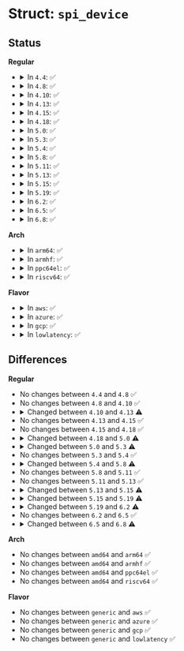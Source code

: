 # Struct: <code>spi_device</code>

## Status
<b>Regular</b>
<ul>
<li>
<details>
<summary>In <code>4.4</code>: ✅</summary>

```c
struct spi_device {
    struct device dev;
    struct spi_master *master;
    u32 max_speed_hz;
    u8 chip_select;
    u8 bits_per_word;
    u16 mode;
    int irq;
    void *controller_state;
    void *controller_data;
    char modalias[32];
    int cs_gpio;
    struct spi_statistics statistics;
};
```
</details>
</li>
<li>
<details>
<summary>In <code>4.8</code>: ✅</summary>

```c
struct spi_device {
    struct device dev;
    struct spi_master *master;
    u32 max_speed_hz;
    u8 chip_select;
    u8 bits_per_word;
    u16 mode;
    int irq;
    void *controller_state;
    void *controller_data;
    char modalias[32];
    int cs_gpio;
    struct spi_statistics statistics;
};
```
</details>
</li>
<li>
<details>
<summary>In <code>4.10</code>: ✅</summary>

```c
struct spi_device {
    struct device dev;
    struct spi_master *master;
    u32 max_speed_hz;
    u8 chip_select;
    u8 bits_per_word;
    u16 mode;
    int irq;
    void *controller_state;
    void *controller_data;
    char modalias[32];
    int cs_gpio;
    struct spi_statistics statistics;
};
```
</details>
</li>
<li>
<details>
<summary>In <code>4.13</code>: ✅</summary>

```c
struct spi_device {
    struct device dev;
    struct spi_controller *controller;
    struct spi_controller *master;
    u32 max_speed_hz;
    u8 chip_select;
    u8 bits_per_word;
    u16 mode;
    int irq;
    void *controller_state;
    void *controller_data;
    char modalias[32];
    int cs_gpio;
    struct spi_statistics statistics;
};
```
</details>
</li>
<li>
<details>
<summary>In <code>4.15</code>: ✅</summary>

```c
struct spi_device {
    struct device dev;
    struct spi_controller *controller;
    struct spi_controller *master;
    u32 max_speed_hz;
    u8 chip_select;
    u8 bits_per_word;
    u16 mode;
    int irq;
    void *controller_state;
    void *controller_data;
    char modalias[32];
    int cs_gpio;
    struct spi_statistics statistics;
};
```
</details>
</li>
<li>
<details>
<summary>In <code>4.18</code>: ✅</summary>

```c
struct spi_device {
    struct device dev;
    struct spi_controller *controller;
    struct spi_controller *master;
    u32 max_speed_hz;
    u8 chip_select;
    u8 bits_per_word;
    u16 mode;
    int irq;
    void *controller_state;
    void *controller_data;
    char modalias[32];
    int cs_gpio;
    struct spi_statistics statistics;
};
```
</details>
</li>
<li>
<details>
<summary>In <code>5.0</code>: ✅</summary>

```c
struct spi_device {
    struct device dev;
    struct spi_controller *controller;
    struct spi_controller *master;
    u32 max_speed_hz;
    u8 chip_select;
    u8 bits_per_word;
    u16 mode;
    int irq;
    void *controller_state;
    void *controller_data;
    char modalias[32];
    const char *driver_override;
    int cs_gpio;
    struct spi_statistics statistics;
};
```
</details>
</li>
<li>
<details>
<summary>In <code>5.3</code>: ✅</summary>

```c
struct spi_device {
    struct device dev;
    struct spi_controller *controller;
    struct spi_controller *master;
    u32 max_speed_hz;
    u8 chip_select;
    u8 bits_per_word;
    bool rt;
    u32 mode;
    int irq;
    void *controller_state;
    void *controller_data;
    char modalias[32];
    const char *driver_override;
    int cs_gpio;
    struct gpio_desc *cs_gpiod;
    uint8_t word_delay_usecs;
    struct spi_statistics statistics;
};
```
</details>
</li>
<li>
<details>
<summary>In <code>5.4</code>: ✅</summary>

```c
struct spi_device {
    struct device dev;
    struct spi_controller *controller;
    struct spi_controller *master;
    u32 max_speed_hz;
    u8 chip_select;
    u8 bits_per_word;
    bool rt;
    u32 mode;
    int irq;
    void *controller_state;
    void *controller_data;
    char modalias[32];
    const char *driver_override;
    int cs_gpio;
    struct gpio_desc *cs_gpiod;
    uint8_t word_delay_usecs;
    struct spi_statistics statistics;
};
```
</details>
</li>
<li>
<details>
<summary>In <code>5.8</code>: ✅</summary>

```c
struct spi_device {
    struct device dev;
    struct spi_controller *controller;
    struct spi_controller *master;
    u32 max_speed_hz;
    u8 chip_select;
    u8 bits_per_word;
    bool rt;
    u32 mode;
    int irq;
    void *controller_state;
    void *controller_data;
    char modalias[32];
    const char *driver_override;
    int cs_gpio;
    struct gpio_desc *cs_gpiod;
    struct spi_delay word_delay;
    struct spi_statistics statistics;
};
```
</details>
</li>
<li>
<details>
<summary>In <code>5.11</code>: ✅</summary>

```c
struct spi_device {
    struct device dev;
    struct spi_controller *controller;
    struct spi_controller *master;
    u32 max_speed_hz;
    u8 chip_select;
    u8 bits_per_word;
    bool rt;
    u32 mode;
    int irq;
    void *controller_state;
    void *controller_data;
    char modalias[32];
    const char *driver_override;
    int cs_gpio;
    struct gpio_desc *cs_gpiod;
    struct spi_delay word_delay;
    struct spi_statistics statistics;
};
```
</details>
</li>
<li>
<details>
<summary>In <code>5.13</code>: ✅</summary>

```c
struct spi_device {
    struct device dev;
    struct spi_controller *controller;
    struct spi_controller *master;
    u32 max_speed_hz;
    u8 chip_select;
    u8 bits_per_word;
    bool rt;
    u32 mode;
    int irq;
    void *controller_state;
    void *controller_data;
    char modalias[32];
    const char *driver_override;
    int cs_gpio;
    struct gpio_desc *cs_gpiod;
    struct spi_delay word_delay;
    struct spi_statistics statistics;
};
```
</details>
</li>
<li>
<details>
<summary>In <code>5.15</code>: ✅</summary>

```c
struct spi_device {
    struct device dev;
    struct spi_controller *controller;
    struct spi_controller *master;
    u32 max_speed_hz;
    u8 chip_select;
    u8 bits_per_word;
    bool rt;
    u32 mode;
    int irq;
    void *controller_state;
    void *controller_data;
    char modalias[32];
    const char *driver_override;
    int cs_gpio;
    struct gpio_desc *cs_gpiod;
    struct spi_delay word_delay;
    struct spi_delay cs_setup;
    struct spi_delay cs_hold;
    struct spi_delay cs_inactive;
    struct spi_statistics statistics;
};
```
</details>
</li>
<li>
<details>
<summary>In <code>5.19</code>: ✅</summary>

```c
struct spi_device {
    struct device dev;
    struct spi_controller *controller;
    struct spi_controller *master;
    u32 max_speed_hz;
    u8 chip_select;
    u8 bits_per_word;
    bool rt;
    u32 mode;
    int irq;
    void *controller_state;
    void *controller_data;
    char modalias[32];
    const char *driver_override;
    struct gpio_desc *cs_gpiod;
    struct spi_delay word_delay;
    struct spi_delay cs_setup;
    struct spi_delay cs_hold;
    struct spi_delay cs_inactive;
    struct spi_statistics statistics;
};
```
</details>
</li>
<li>
<details>
<summary>In <code>6.2</code>: ✅</summary>

```c
struct spi_device {
    struct device dev;
    struct spi_controller *controller;
    struct spi_controller *master;
    u32 max_speed_hz;
    u8 chip_select;
    u8 bits_per_word;
    bool rt;
    u32 mode;
    int irq;
    void *controller_state;
    void *controller_data;
    char modalias[32];
    const char *driver_override;
    struct gpio_desc *cs_gpiod;
    struct spi_delay word_delay;
    struct spi_delay cs_setup;
    struct spi_delay cs_hold;
    struct spi_delay cs_inactive;
    struct spi_statistics *pcpu_statistics;
};
```
</details>
</li>
<li>
<details>
<summary>In <code>6.5</code>: ✅</summary>

```c
struct spi_device {
    struct device dev;
    struct spi_controller *controller;
    struct spi_controller *master;
    u32 max_speed_hz;
    u8 chip_select;
    u8 bits_per_word;
    bool rt;
    u32 mode;
    int irq;
    void *controller_state;
    void *controller_data;
    char modalias[32];
    const char *driver_override;
    struct gpio_desc *cs_gpiod;
    struct spi_delay word_delay;
    struct spi_delay cs_setup;
    struct spi_delay cs_hold;
    struct spi_delay cs_inactive;
    struct spi_statistics *pcpu_statistics;
};
```
</details>
</li>
<li>
<details>
<summary>In <code>6.8</code>: ✅</summary>

```c
struct spi_device {
    struct device dev;
    struct spi_controller *controller;
    struct spi_controller *master;
    u32 max_speed_hz;
    u8 chip_select[16];
    u8 bits_per_word;
    bool rt;
    u32 mode;
    int irq;
    void *controller_state;
    void *controller_data;
    char modalias[32];
    const char *driver_override;
    struct gpio_desc * cs_gpiod[16];
    struct spi_delay word_delay;
    struct spi_delay cs_setup;
    struct spi_delay cs_hold;
    struct spi_delay cs_inactive;
    struct spi_statistics *pcpu_statistics;
    u32 cs_index_mask;
};
```
</details>
</li>
</ul>
<b>Arch</b>
<ul>
<li>
<details>
<summary>In <code>arm64</code>: ✅</summary>

```c
struct spi_device {
    struct device dev;
    struct spi_controller *controller;
    struct spi_controller *master;
    u32 max_speed_hz;
    u8 chip_select;
    u8 bits_per_word;
    bool rt;
    u32 mode;
    int irq;
    void *controller_state;
    void *controller_data;
    char modalias[32];
    const char *driver_override;
    int cs_gpio;
    struct gpio_desc *cs_gpiod;
    uint8_t word_delay_usecs;
    struct spi_statistics statistics;
};
```
</details>
</li>
<li>
<details>
<summary>In <code>armhf</code>: ✅</summary>

```c
struct spi_device {
    struct device dev;
    struct spi_controller *controller;
    struct spi_controller *master;
    u32 max_speed_hz;
    u8 chip_select;
    u8 bits_per_word;
    bool rt;
    u32 mode;
    int irq;
    void *controller_state;
    void *controller_data;
    char modalias[32];
    const char *driver_override;
    int cs_gpio;
    struct gpio_desc *cs_gpiod;
    uint8_t word_delay_usecs;
    struct spi_statistics statistics;
};
```
</details>
</li>
<li>
<details>
<summary>In <code>ppc64el</code>: ✅</summary>

```c
struct spi_device {
    struct device dev;
    struct spi_controller *controller;
    struct spi_controller *master;
    u32 max_speed_hz;
    u8 chip_select;
    u8 bits_per_word;
    bool rt;
    u32 mode;
    int irq;
    void *controller_state;
    void *controller_data;
    char modalias[32];
    const char *driver_override;
    int cs_gpio;
    struct gpio_desc *cs_gpiod;
    uint8_t word_delay_usecs;
    struct spi_statistics statistics;
};
```
</details>
</li>
<li>
<details>
<summary>In <code>riscv64</code>: ✅</summary>

```c
struct spi_device {
    struct device dev;
    struct spi_controller *controller;
    struct spi_controller *master;
    u32 max_speed_hz;
    u8 chip_select;
    u8 bits_per_word;
    bool rt;
    u32 mode;
    int irq;
    void *controller_state;
    void *controller_data;
    char modalias[32];
    const char *driver_override;
    int cs_gpio;
    struct gpio_desc *cs_gpiod;
    uint8_t word_delay_usecs;
    struct spi_statistics statistics;
};
```
</details>
</li>
</ul>
<b>Flavor</b>
<ul>
<li>
<details>
<summary>In <code>aws</code>: ✅</summary>

```c
struct spi_device {
    struct device dev;
    struct spi_controller *controller;
    struct spi_controller *master;
    u32 max_speed_hz;
    u8 chip_select;
    u8 bits_per_word;
    bool rt;
    u32 mode;
    int irq;
    void *controller_state;
    void *controller_data;
    char modalias[32];
    const char *driver_override;
    int cs_gpio;
    struct gpio_desc *cs_gpiod;
    uint8_t word_delay_usecs;
    struct spi_statistics statistics;
};
```
</details>
</li>
<li>
<details>
<summary>In <code>azure</code>: ✅</summary>

```c
struct spi_device {
    struct device dev;
    struct spi_controller *controller;
    struct spi_controller *master;
    u32 max_speed_hz;
    u8 chip_select;
    u8 bits_per_word;
    bool rt;
    u32 mode;
    int irq;
    void *controller_state;
    void *controller_data;
    char modalias[32];
    const char *driver_override;
    int cs_gpio;
    struct gpio_desc *cs_gpiod;
    uint8_t word_delay_usecs;
    struct spi_statistics statistics;
};
```
</details>
</li>
<li>
<details>
<summary>In <code>gcp</code>: ✅</summary>

```c
struct spi_device {
    struct device dev;
    struct spi_controller *controller;
    struct spi_controller *master;
    u32 max_speed_hz;
    u8 chip_select;
    u8 bits_per_word;
    bool rt;
    u32 mode;
    int irq;
    void *controller_state;
    void *controller_data;
    char modalias[32];
    const char *driver_override;
    int cs_gpio;
    struct gpio_desc *cs_gpiod;
    uint8_t word_delay_usecs;
    struct spi_statistics statistics;
};
```
</details>
</li>
<li>
<details>
<summary>In <code>lowlatency</code>: ✅</summary>

```c
struct spi_device {
    struct device dev;
    struct spi_controller *controller;
    struct spi_controller *master;
    u32 max_speed_hz;
    u8 chip_select;
    u8 bits_per_word;
    bool rt;
    u32 mode;
    int irq;
    void *controller_state;
    void *controller_data;
    char modalias[32];
    const char *driver_override;
    int cs_gpio;
    struct gpio_desc *cs_gpiod;
    uint8_t word_delay_usecs;
    struct spi_statistics statistics;
};
```
</details>
</li>
</ul>

## Differences
<b>Regular</b>
<ul>
<li>
No changes between <code>4.4</code> and <code>4.8</code> ✅
</li>
<li>
No changes between <code>4.8</code> and <code>4.10</code> ✅
</li>
<li>
<details>
<summary>Changed between <code>4.10</code> and <code>4.13</code> ⚠️</summary>
<ul>
<li>
<b>Field added. </b>
<code>struct spi_controller *controller</code>
</li>
<li>
<b>Field type changed. </b>
<code>struct spi_master *master</code> ➡️ <code>struct spi_controller *master</code>
</li>
</ul>
</details>
</li>
<li>
No changes between <code>4.13</code> and <code>4.15</code> ✅
</li>
<li>
No changes between <code>4.15</code> and <code>4.18</code> ✅
</li>
<li>
<details>
<summary>Changed between <code>4.18</code> and <code>5.0</code> ⚠️</summary>
<ul>
<li>
<b>Field added. </b>
<code>const char *driver_override</code>
</li>
</ul>
</details>
</li>
<li>
<details>
<summary>Changed between <code>5.0</code> and <code>5.3</code> ⚠️</summary>
<ul>
<li>
<b>Field added. </b>
<code>bool rt</code>
</li>
<li>
<b>Field added. </b>
<code>struct gpio_desc *cs_gpiod</code>
</li>
<li>
<b>Field added. </b>
<code>uint8_t word_delay_usecs</code>
</li>
<li>
<b>Field type changed. </b>
<code>u16 mode</code> ➡️ <code>u32 mode</code>
</li>
</ul>
</details>
</li>
<li>
No changes between <code>5.3</code> and <code>5.4</code> ✅
</li>
<li>
<details>
<summary>Changed between <code>5.4</code> and <code>5.8</code> ⚠️</summary>
<ul>
<li>
<b>Field added. </b>
<code>struct spi_delay word_delay</code>
</li>
<li>
<b>Field removed. </b>
<code>uint8_t word_delay_usecs</code>
</li>
</ul>
</details>
</li>
<li>
No changes between <code>5.8</code> and <code>5.11</code> ✅
</li>
<li>
No changes between <code>5.11</code> and <code>5.13</code> ✅
</li>
<li>
<details>
<summary>Changed between <code>5.13</code> and <code>5.15</code> ⚠️</summary>
<ul>
<li>
<b>Field added. </b>
<code>struct spi_delay cs_setup</code>
</li>
<li>
<b>Field added. </b>
<code>struct spi_delay cs_hold</code>
</li>
<li>
<b>Field added. </b>
<code>struct spi_delay cs_inactive</code>
</li>
</ul>
</details>
</li>
<li>
<details>
<summary>Changed between <code>5.15</code> and <code>5.19</code> ⚠️</summary>
<ul>
<li>
<b>Field removed. </b>
<code>int cs_gpio</code>
</li>
</ul>
</details>
</li>
<li>
<details>
<summary>Changed between <code>5.19</code> and <code>6.2</code> ⚠️</summary>
<ul>
<li>
<b>Field added. </b>
<code>struct spi_statistics *pcpu_statistics</code>
</li>
<li>
<b>Field removed. </b>
<code>struct spi_statistics statistics</code>
</li>
</ul>
</details>
</li>
<li>
No changes between <code>6.2</code> and <code>6.5</code> ✅
</li>
<li>
<details>
<summary>Changed between <code>6.5</code> and <code>6.8</code> ⚠️</summary>
<ul>
<li>
<b>Field added. </b>
<code>u32 cs_index_mask</code>
</li>
<li>
<b>Field type changed. </b>
<code>u8 chip_select</code> ➡️ <code>u8 chip_select[16]</code>
</li>
<li>
<b>Field type changed. </b>
<code>struct gpio_desc *cs_gpiod</code> ➡️ <code>struct gpio_desc * cs_gpiod[16]</code>
</li>
</ul>
</details>
</li>
</ul>
<b>Arch</b>
<ul>
<li>
No changes between <code>amd64</code> and <code>arm64</code> ✅
</li>
<li>
No changes between <code>amd64</code> and <code>armhf</code> ✅
</li>
<li>
No changes between <code>amd64</code> and <code>ppc64el</code> ✅
</li>
<li>
No changes between <code>amd64</code> and <code>riscv64</code> ✅
</li>
</ul>
<b>Flavor</b>
<ul>
<li>
No changes between <code>generic</code> and <code>aws</code> ✅
</li>
<li>
No changes between <code>generic</code> and <code>azure</code> ✅
</li>
<li>
No changes between <code>generic</code> and <code>gcp</code> ✅
</li>
<li>
No changes between <code>generic</code> and <code>lowlatency</code> ✅
</li>
</ul>

